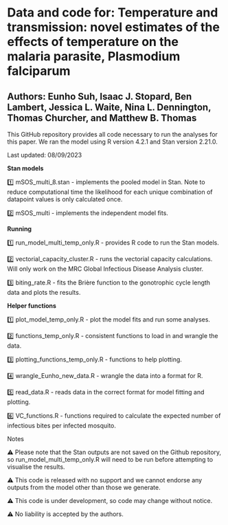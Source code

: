 # **Data and code for: Temperature and transmission: novel estimates of the effects of temperature on the malaria parasite, Plasmodium falciparum**
## **Authors: Eunho Suh, Isaac J. Stopard, Ben Lambert, Jessica L. Waite, Nina L. Dennington, Thomas Churcher, and Matthew B. Thomas**

This GitHub repository provides all code necessary to run the analyses for this paper. We ran the model using R version 4.2.1 and Stan version 2.21.0.

Last updated: 08/09/2023

**Stan models**

:one: mSOS_multi_8.stan - implements the pooled model in Stan. Note to reduce computational time the likelihood for each unique combination of datapoint values is only calculated once.

:two: mSOS_multi - implements the independent model fits.

**Running**

:one: run_model_multi_temp_only.R - provides R code to run the Stan models.

:two: vectorial_capacity_cluster.R - runs the vectorial capacity calculations. Will only work on the MRC Global Infectious Disease Analysis cluster.

:three: biting_rate.R - fits the Brière function to the gonotrophic cycle length data and plots the results.

**Helper functions**

:one: plot_model_temp_only.R - plot the model fits and run some analyses.

:two: functions_temp_only.R - consistent functions to load in and wrangle the data.

:three: plotting_functions_temp_only.R - functions to help plotting.

:four: wrangle_Eunho_new_data.R - wrangle the data into a format for R.

:five: read_data.R - reads data in the correct format for model fitting and plotting.

:six: VC_functions.R - functions required to calculate the expected number of infectious bites per infected mosquito.

Notes

⚠️ Please note that the Stan outputs are not saved on the Github repository, so run_model_multi_temp_only.R will need to be run before attempting to visualise the results.

⚠️ This code is released with no support and we cannot endorse any outputs from the model other than those we generate.

⚠️ This code is under development, so code may change without notice.

⚠️ No liability is accepted by the authors.




